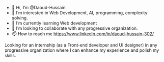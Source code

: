 - 👋 Hi, I’m @Daoud-Hussain
- 👀 I’m interested in Web Development, AI, programming, complexity solving.
- 🌱 I’m currently learning Web development
- 💞️ I’m looking to collaborate with any progressive organization. 
- 📫 How to reach me https://www.linkedin.com/in/daoud-hussain-302/

Looking for an internship (as a Front-end developer and UI designer) in any progressive organization where I can enhance my experience and polish my skills. 
